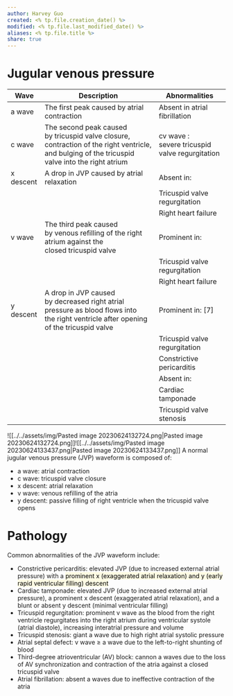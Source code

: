 ```yaml
---
author: Harvey Guo
created: <% tp.file.creation_date() %>
modified: <% tp.file.last_modified_date() %>
aliases: <% tp.file.title %>
share: true
---
```


# Jugular venous pressure
| Wave      | Description                                                                                                                                     | Abnormalities                                  |
|-----------|-------------------------------------------------------------------------------------------------------------------------------------------------|------------------------------------------------|
| a wave    | The first peak caused by atrial contraction                                                                                                     | Absent in atrial fibrillation                  |
| c wave    | The second peak caused by tricuspid valve closure, contraction of the right ventricle, and bulging of the tricuspid valve into the right atrium | cv wave : severe tricuspid valve regurgitation |
| x descent | A drop in JVP caused by atrial relaxation                                                                                                       | Absent in:                                     |
|           |                                                                                                                                                 | Tricuspid valve regurgitation                  |
|           |                                                                                                                                                 | Right heart failure                            |
| v wave    | The third peak caused by venous refilling of the right atrium against the closed tricuspid valve                                                | Prominent in:                                  |
|           |                                                                                                                                                 | Tricuspid valve regurgitation                  |
|           |                                                                                                                                                 | Right heart failure                            |
| y descent | A drop in JVP caused by decreased right atrial pressure as blood flows into the right ventricle after opening of the tricuspid valve            | Prominent in: [7]                              |
|           |                                                                                                                                                 | Tricuspid valve regurgitation                  |
|           |                                                                                                                                                 | Constrictive pericarditis                      |
|           |                                                                                                                                                 | Absent in:                                     |
|           |                                                                                                                                                 | Cardiac tamponade                              |
|           |                                                                                                                                                 | Tricuspid valve stenosis                       |

![[../../assets/img/Pasted image 20230624132724.png|Pasted image 20230624132724.png]]![[../../assets/img/Pasted image 20230624133437.png|Pasted image 20230624133437.png]]
A normal jugular venous pressure (JVP) waveform is composed of:  
- a wave: atrial contraction  
- c wave: tricuspid valve closure  
- x descent: atrial relaxation  
- v wave: venous refilling of the atria  
- y descent: passive filling of right ventricle when the tricuspid valve opens
# Pathology
Common abnormalities of the JVP waveform include:  
- Constrictive pericarditis: elevated JVP (due to increased external atrial pressure) with a <mark style="background: #FFF3A34A;">prominent x (exaggerated atrial relaxation) and y (early rapid ventricular filling) descent</mark>  
- Cardiac tamponade: elevated JVP (due to increased external atrial pressure), a prominent x descent (exaggerated atrial relaxation), and a blunt or absent y descent (minimal ventricular filling)  
- Tricuspid regurgitation: prominent v wave as the blood from the right ventricle regurgitates into the right atrium during ventricular systole (atrial diastole), increasing interatrial pressure and volume  
- Tricuspid stenosis: giant a wave due to high right atrial systolic pressure  
- Atrial septal defect: v wave ≥ a wave due to the left-to-right shunting of blood  
- Third-degree atrioventricular (AV) block: cannon a waves due to the loss of AV synchronization and contraction of the atria against a closed tricuspid valve  
- Atrial fibrillation: absent a waves due to ineffective contraction of the atria